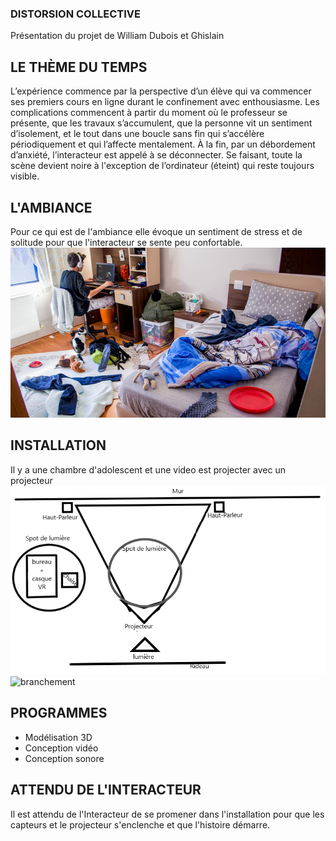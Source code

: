 ### DISTORSION COLLECTIVE 
Présentation du projet de William Dubois et Ghislain
## LE THÈME DU TEMPS 
L’expérience commence par la perspective d’un élève qui va commencer ses premiers cours en ligne durant le confinement avec enthousiasme.
Les complications commencent à partir du moment où le professeur se présente, que les travaux s’accumulent, que la personne vit un sentiment d’isolement, et le tout dans une boucle sans fin qui s’accélère périodiquement et qui l’affecte mentalement. À la fin, par un débordement d’anxiété, l’interacteur est appelé à se déconnecter. Se faisant, toute la scène devient noire à l'exception de l’ordinateur (éteint) qui reste toujours visible.
## L'AMBIANCE 
Pour ce qui est de l'ambiance elle évoque un sentiment de stress et de solitude pour que l'interacteur se sente peu confortable.
![ambiance](medias/photos/chambre-1.png)
## INSTALLATION
Il y a une chambre d'adolescent et une video est projecter avec un projecteur
![plan](medias/photos/planV2.png)
![branchement](medias/photos/schéma_de_branchement.png)

## PROGRAMMES
- Modélisation 3D
- Conception vidéo 
- Conception sonore
## ATTENDU DE L'INTERACTEUR
Il est attendu de l'Interacteur de se promener dans l'installation pour que les capteurs et le projecteur s'enclenche et que l'histoire démarre.  








